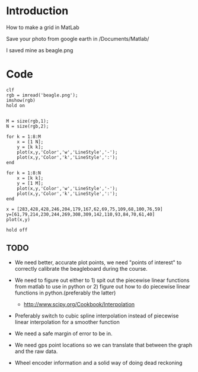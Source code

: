 # Introduction #

How to make a grid in MatLab

Save your photo from google earth in /Documents/Matlab/

I saved mine as beagle.png

# Code #
```
clf
rgb = imread('beagle.png');
imshow(rgb)
hold on


M = size(rgb,1);
N = size(rgb,2);

for k = 1:8:M
    x = [1 N];
    y = [k k];
    plot(x,y,'Color','w','LineStyle','-');
    plot(x,y,'Color','k','LineStyle',':');
end

for k = 1:8:N
    x = [k k];
    y = [1 M];
    plot(x,y,'Color','w','LineStyle','-');
    plot(x,y,'Color','k','LineStyle',':');
end

x = [283,428,428,246,204,179,167,62,69,75,109,68,100,76,59]
y=[61,79,214,230,244,269,308,309,142,110,93,84,70,61,40]
plot(x,y)

hold off
```

## TODO ##

  * We need better, accurate plot points, we need "points of interest" to correctly calibrate the beagleboard during the course.

  * We need to figure out either to 1) spit out the piecewise linear functions from matlab to use in python or 2) figure out how to do piecewise linear functions in python.(preferably the latter)
    * http://www.scipy.org/Cookbook/Interpolation

  * Preferably switch to cubic spline interpolation instead of piecewise linear interpolation for a smoother function

  * We need a safe margin of error to be in.

  * We need gps point locations so we can translate that between the graph and the raw data.

  * Wheel encoder information and a solid way of doing dead reckoning